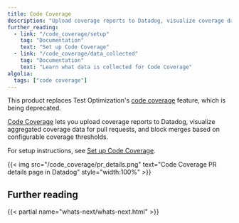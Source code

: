 ```yaml
---
title: Code Coverage
description: "Upload coverage reports to Datadog, visualize coverage data for pull requests, and block merges based on configurable thresholds."
further_reading:
  - link: "/code_coverage/setup"
    tag: "Documentation"
    text: "Set up Code Coverage"
  - link: "/code_coverage/data_collected"
    tag: "Documentation"
    text: "Learn what data is collected for Code Coverage"
algolia:
  tags: ["code coverage"]
---
```


<div class="alert alert-info">
This product replaces Test Optimization's <a href="https://docs.datadoghq.com/tests/code_coverage">code coverage</a> feature, which is being deprecated.
</div>

[Code Coverage][1] lets you upload coverage reports to Datadog, visualize aggregated coverage data for pull requests, and block merges based on configurable coverage thresholds.

For setup instructions, see [Set up Code Coverage][2].

{{< img src="/code_coverage/pr_details.png" text="Code Coverage PR details page in Datadog" style="width:100%" >}}

## Further reading

{{< partial name="whats-next/whats-next.html" >}}

[1]: https://app.datadoghq.com/ci/code-coverage
[2]: /code_coverage/setup

